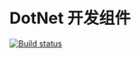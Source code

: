 DotNet 开发组件
=========
[![Build status](https://ci.appveyor.com/api/projects/status/2mv0arfhpg9imwd0)](https://ci.appveyor.com/project/yanghongjie/dotnetdev) 
